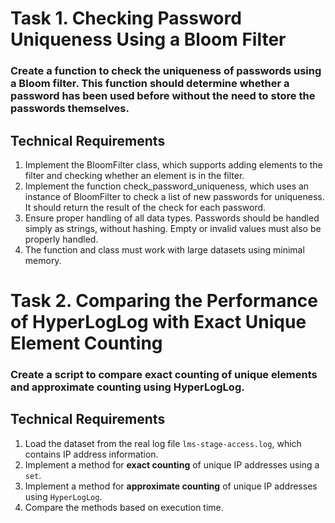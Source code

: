 # Task 1. Checking Password Uniqueness Using a Bloom Filter

### Create a function to check the uniqueness of passwords using a Bloom filter. This function should determine whether a password has been used before without the need to store the passwords themselves.

## Technical Requirements
 1. Implement the BloomFilter class, which supports adding elements to the filter and checking whether an element is in the filter.
 2. Implement the function check_password_uniqueness, which uses an instance of BloomFilter to check a list of new passwords for uniqueness. It should return the result of the check for each password.
 3. Ensure proper handling of all data types. Passwords should be handled simply as strings, without hashing. Empty or invalid values must also be properly handled.
 4. The function and class must work with large datasets using minimal memory.


# Task 2. Comparing the Performance of HyperLogLog with Exact Unique Element Counting

### Create a script to compare exact counting of unique elements and approximate counting using HyperLogLog.

## Technical Requirements
1. Load the dataset from the real log file `lms-stage-access.log`, which contains IP address information.
2. Implement a method for **exact counting** of unique IP addresses using a `set`.
3. Implement a method for **approximate counting** of unique IP addresses using `HyperLogLog`.
4. Compare the methods based on execution time.
